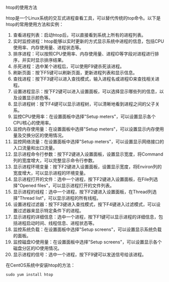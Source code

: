 htop的使用方法
htop是一个Linux系统的交互式进程查看工具，可以替代传统的top命令。以下是htop的常用使用方法和实例：

1. 查看进程列表：启动htop后，可以直接看到系统上所有的进程列表。
2. 实时监控进程：htop能够以实时更新的方式显示系统中进程的信息，包括CPU使用率、内存使用量、进程状态等。
3. 排序进程：可以按照CPU使用率、内存使用量、进程ID等字段对进程进行排序，并实时显示排序结果。
4. 杀死进程：选中某个进程后，可以使用F9键杀死该进程。
5. 刷新页面：按下F5键可以刷新页面，更新进程列表和显示信息。
6. 查找进程：按下F3键可以进入查找模式，输入进程名或进程ID来查找相关进程。
7. 设置进程显示：按下F2键可以进入设置面板，可以选择显示哪些列的信息，以及设置显示颜色等。
8. 显示进程树：按下F4键可以显示进程树，可以清晰地看到进程之间的父子关系。
9. 监控CPU使用率：在设置面板中选择"Setup meters"，可以设置显示各个CPU核心的使用率。
10. 监控内存使用量：在设置面板中选择"Setup meters"，可以设置显示内存使用量及交换分区的使用情况。
11. 监控网络流量：在设置面板中选择"Setup meters"，可以设置显示网络接口的入口流量和出口流量。
12. 显示进程命令行参数：按下F2键进入设置面板，设置显示宽度，将Command列的宽度增大，可以完整显示命令行参数。
13. 显示进程环境变量：按下F2键进入设置面板，设置显示宽度，将Environ列的宽度增大，可以显示进程的环境变量。
14. 显示进程打开的文件：选中一个进程，按下F2键进入设置面板，在File列选择"Opened files"，可以显示进程打开的文件列表。
15. 显示进程的线程：选中一个进程，按下F2键进入设置面板，在Thread列选择"Thread list"，可以显示进程的所有线程。
16. 设置进程过滤器：按下F3键进入查找模式，按下F4键进入过滤模式，可以设置过滤器来显示特定条件下的进程。
17. 显示进程的详细信息：选中一个进程，按下F1键可以显示进程的详细信息，包括进程启动时间、线程信息、进程状态等。
18. 监控系统负载：在设置面板中选择"Setup screens"，可以设置显示系统负载的面板。
19. 监控磁盘IO使用量：在设置面板中选择"Setup screens"，可以设置显示各个磁盘分区的IO使用情况。
20. 显示进程的信号：选中一个进程，按下F9键可以发送信号给该进程。

在CentOS系统中安装htop的方法：
```
sudo yum install htop
```